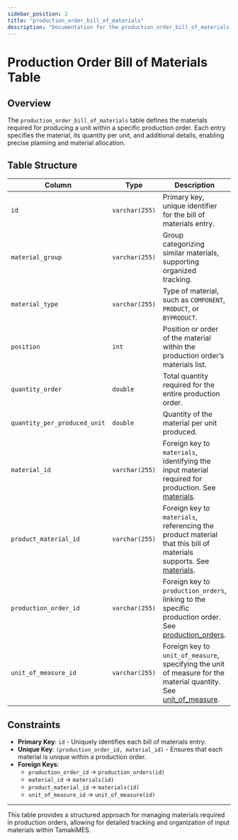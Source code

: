 ```yaml
---
sidebar_position: 2
title: "production_order_bill_of_materials"
description: "Documentation for the production_order_bill_of_materials table, detailing columns and constraints in the database schema."
---
```


# Production Order Bill of Materials Table

## Overview

The `production_order_bill_of_materials` table defines the materials required for producing a unit within a specific
production order. Each entry specifies the material, its quantity per unit, and additional details, enabling precise
planning and material allocation.

## Table Structure

| Column                       | Type           | Description                                                                                                                                                        | Example               |
|------------------------------|----------------|--------------------------------------------------------------------------------------------------------------------------------------------------------------------|-----------------------|
| `id`                         | `varchar(255)` | Primary key, unique identifier for the bill of materials entry.                                                                                                    | `01FZ8P9BJN-4VYZUKE1` |
| `material_group`             | `varchar(255)` | Group categorizing similar materials, supporting organized tracking.                                                                                               | `Raw Materials`       |
| `material_type`              | `varchar(255)` | Type of material, such as `COMPONENT`, `PRODUCT`, or `BYPRODUCT`.                                                                                                  | `COMPONENT`           |
| `position`                   | `int`          | Position or order of the material within the production order’s materials list.                                                                                    | `1`                   |
| `quantity_order`             | `double`       | Total quantity required for the entire production order.                                                                                                           | `500.0`               |
| `quantity_per_produced_unit` | `double`       | Quantity of the material per unit produced.                                                                                                                        | `10.5`                |
| `material_id`                | `varchar(255)` | Foreign key to `materials`, identifying the input material required for production. See [materials](../material-model/material).                               | `01G8V9S9B9-3QWXS4VC` |
| `product_material_id`        | `varchar(255)` | Foreign key to `materials`, referencing the product material that this bill of materials supports. See [materials](../material-model/material).                | `01G8V9S9B9-4YJXS9W8` |
| `production_order_id`        | `varchar(255)` | Foreign key to `production_orders`, linking to the specific production order. See [production_orders](production-order).                                       | `01FZ8P9BJN-4VYZUKE1` |
| `unit_of_measure_id`         | `varchar(255)` | Foreign key to `unit_of_measure`, specifying the unit of measure for the material quantity. See [unit_of_measure](../utility-models/unit-of-measure-model/unit-of-measure). | `Liters`              |

## Constraints

- **Primary Key**: `id` - Uniquely identifies each bill of materials entry.
- **Unique Key**: `(production_order_id, material_id)` - Ensures that each material is unique within a production order.
- **Foreign Keys**:
  - `production_order_id` → `production_orders(id)`
  - `material_id` → `materials(id)`
  - `product_material_id` → `materials(id)`
  - `unit_of_measure_id` → `unit_of_measure(id)`

---

This table provides a structured approach for managing materials required in production orders, allowing for detailed
tracking and organization of input materials within TamakiMES.